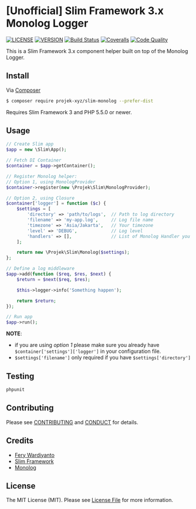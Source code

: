 # [Unofficial] Slim Framework 3.x Monolog Logger

[![LICENSE](https://img.shields.io/packagist/l/projek-xyz/slim-monolog.svg?style=flat-square)](LICENSE.md)
[![VERSION](https://img.shields.io/packagist/v/projek-xyz/slim-monolog.svg?style=flat-square)](https://github.com/projek-xyz/slim-monolog/releases)
[![Build Status](https://img.shields.io/travis/projek-xyz/slim-monolog/master.svg?branch=master&style=flat-square)](https://travis-ci.org/projek-xyz/slim-monolog)
[![Coveralls](https://img.shields.io/coveralls/projek-xyz/slim-monolog/master.svg?style=flat-square)](https://coveralls.io/github/projek-xyz/slim-monolog)
[![Code Quality](https://img.shields.io/sensiolabs/i/26316c51-2637-473f-81bb-17af361f4b65.svg?style=flat-square)](https://insight.sensiolabs.com/projects/26316c51-2637-473f-81bb-17af361f4b65)

This is a Slim Framework 3.x component helper built on top of the Monolog Logger.

## Install

Via [Composer](https://getcomposer.org/)

```bash
$ composer require projek-xyz/slim-monolog --prefer-dist
```

Requires Slim Framework 3 and PHP 5.5.0 or newer.

## Usage

```php
// Create Slim app
$app = new \Slim\App();

// Fetch DI Container
$container = $app->getContainer();

// Register Monolog helper:
// Option 1, using MonologProvider
$container->register(new \Projek\Slim\MonologProvider);

// Option 2, using Closure
$container['logger'] = function ($c) {
    $settings = [
        'directory' => 'path/to/logs',  // Path to log directory
        'filename' => 'my-app.log',     // Log file name
        'timezone' => 'Asia/Jakarta',   // Your timezone
        'level' => 'DEBUG',             // Log level
        'handlers' => [],               // List of Monolog Handler you wanna use
    ];

    return new \Projek\Slim\Monolog($settings);
};

// Define a log middleware
$app->add(function ($req, $res, $next) {
    $return = $next($req, $res);

    $this->logger->info('Something happen');

    return $return;
});

// Run app
$app->run();
```

**NOTE**:
- if you are using _option 1_ please make sure you already have `$container['settings']['logger']` in your configuration file.
- `$settings['filename']` only required if you have `$settings['directory']`

## Testing

```bash
phpunit
```

## Contributing

Please see [CONTRIBUTING](CONTRIBUTING.md) and [CONDUCT](CONDUCT.md) for details.

## Credits

- [Fery Wardiyanto](http://feryardiant.me)
- [Slim Framework](http://www.slimframework.com)
- [Monolog](https://github.com/Seldaek/monolog)

## License

The MIT License (MIT). Please see [License File](LICENSE.md) for more information.
